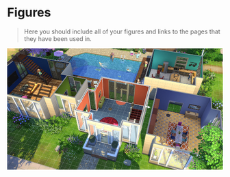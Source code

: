 # Figures

> Here you should include all of your figures and links to the pages that they have been used in.

![title](../img/image1.png)